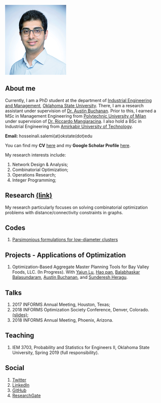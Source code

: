 ![headshot](https://raw.githubusercontent.com/halisalemi/halisalemi.github.io/master/assets/images/headshot.png)

## About me 
Currently, I am a PhD student at the department of [Industrial Engineering and Management](https://iem.okstate.edu/), [Oklahoma State University](https://go.okstate.edu/). There, I am a research assistant under supervision of [Dr. Austin Buchanan](https://sites.google.com/site/austinlbuchanan/home). Prior to this, I earned a MSc in Management Engineering from [Polytechnic University of Milan](https://www.polimi.it/en/) under supervision of [Dr. Riccardo Mangiaracina](https://www.som.polimi.it/en/professor/mangiaracina-riccardo/). I also hold a BSc in Industrial Engineering from [Amirkabir University of Technology](http://aut.ac.ir/en/).

**Email:** hosseinali.salemi(at)okstate(dot)edu

You can find my **CV** [here](https://drive.google.com/file/d/1dLeYsdanG-5aJZivj2sS_pvwCjcGLH1Q/view?usp=sharing) and my **Google Scholar Profile** [here](https://scholar.google.com/citations?user=rvuBQ_MAAAAJ&hl=en&oi=ao).

My research interests include:
1. Network Design & Analysis;
2. Combinatorial Optimization;
3. Operations Research;
4. Integer Programming;

## Research [(link)](./Research.md)
My research particularly focuses on solving combinatorial optimization problems with distance/connectivity constraints in graphs. 

## Codes
1. [Parsimonious formulations for low-diameter clusters](https://github.com/halisalemi/ParsimoniousKClub)

## Projects - Applications of Optimization
1. Optimization-Based Aggregate Master Planning Tools for Bay Valley Foods, LLC. (In Progress).
With [Yajun Lu](https://www.bucknell.edu/fac-staff/yajun-lu), [Hao pan](https://www.linkedin.com/in/hao-pan-9b905456/), [Balabhaskar Balasundaram](https://baski.okstate.edu/bio), [Austin Buchanan](https://sites.google.com/site/austinlbuchanan/home), and [Sunderesh Heragu](https://iem.okstate.edu/node/107).  

## Talks
1. 2017 INFORMS Annual Meeting, Houston, Texas;
2. 2018 INFORMS Optimization Society Conference, Denver, Colorado. [(slides)](https://drive.google.com/file/d/1CJx621oXegWQrmu5GoihqY1xpe3s8jlC/view?usp=sharing);
3. 2018 INFORMS Annual Meeting, Phoenix, Arizona.

## Teaching
1. IEM 3703, Probability and Statistics for Engineers II, Oklahoma State University, Spring 2019 (full responsibility).

## Social
1. [Twitter](https://twitter.com/HASalemi)
2. [LinkedIn](https://www.linkedin.com/in/hosseinali-salemi-a8762066/)
3. [GitHub](https://github.com/halisalemi)
4. [ResearchGate](https://www.researchgate.net/profile/Hosseinali_Salemi)






